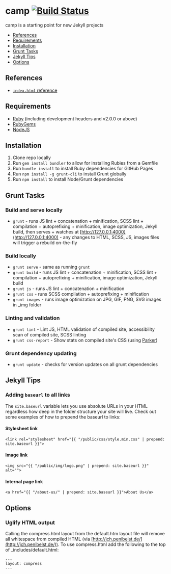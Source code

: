 # camp [![Build Status](https://travis-ci.org/CommunicateHealth/camp.svg?branch=gh-pages)](https://travis-ci.org/CommunicateHealth/camp)

camp is a starting point for new Jekyll projects

- [References](#references)
- [Requirements](#requirements)
- [Installation](#installation)
- [Grunt Tasks](#grunt-tasks)
- [Jekyll Tips](#jekyll-tips)
- [Options](#options)

## References

- [`index.html` reference](https://github.com/communicatehealth/camp/blob/gh-pages/_content/index.md)

## Requirements

- [Ruby](http://www.ruby-lang.org/en/downloads/) (including development
headers and v2.0.0 or above)
- [RubyGems](http://rubygems.org/pages/download)
- [NodeJS](http://nodejs.org)

## Installation

1. Clone repo locally
2. Run ```gem install bundler``` to allow for installing Rubies from a Gemfile
3. Run ```bundle install``` to install Ruby dependencies for GitHub Pages
4. Run ```npm install -g grunt-cli``` to install Grunt globally
5. Run ```npm install``` to install Node/Grunt dependencies

## Grunt Tasks

### Build and serve locally

- ```grunt``` - runs JS lint + concatenation + minification, SCSS lint + compilation + autoprefixing + minification, image optimization, Jekyll build, then serves + watches at [http://127.0.0.1:4000](http://127.0.0.1:4000) - any changes to HTML, SCSS, JS, images files will trigger a rebuild on-the-fly


### Build locally

- ```grunt serve``` - same as running ```grunt```
- ```grunt build``` - runs JS lint + concatenation + minification, SCSS lint + compilation + autoprefixing + minification, image optimization, Jekyll build
- ```grunt js``` - runs JS lint + concatenation + minification
- ```grunt css``` - runs SCSS compilation + autoprefixing + minification
- ```grunt images``` - runs image optimization on JPG, GIF, PNG, SVG images in _img folder

### Linting and validation

- ```grunt lint``` - Lint JS, HTML validation of compiled site, accessibility scan of compiled site, SCSS linting
- ```grunt css-report``` - Show stats on compiled site's CSS (using [Parker](https://github.com/katiefenn/parker/))

### Grunt dependency updating

- ```grunt update``` - checks for version updates on all grunt dependencies

## Jekyll Tips

### Adding ```baseurl``` to all links

The ```site.baseurl``` variable lets you use absolute URLs in your HTML regardless how deep in the folder structure your site will live. Check out some examples of how to prepend the baseurl to links:

#### Stylesheet link

```<link rel="stylesheet" href="{{ "/public/css/style.min.css" | prepend: site.baseurl }}">```

#### Image link

```<img src="{{ "/public/img/logo.png" | prepend: site.baseurl }}" alt="">```

#### Internal page link

```<a href="{{ "/about-us/" | prepend: site.baseurl }}">About Us</a>```

## Options

### Uglify HTML output

Calling the compress.html layout from the default.htm layout file will remove all whitespace from compiled HTML (via [http://jch.penibelst.de/](http://jch.penibelst.de/)). To use compress.html add the following to the top of _includes/default.html:

    ---
    layout: compress
    ---

